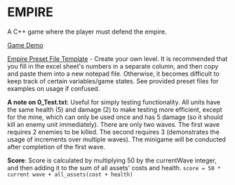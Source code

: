 # EMPIRE

A C++ game where the player must defend the empire.

[Game Demo](https://www.youtube.com/watch?v=7oL-xQ-_spA)

[Empire Preset File Template](https://docs.google.com/spreadsheets/d/16vBtD3OjiTA5wkmSE2JrCejY7lrvCF9SScn6XFPewYc/edit?usp=sharing) - Create your own level. It is recommended that you fill in the excel sheet's numbers in a separate column, and then copy and paste them into a new notepad file. Otherwise, it becomes difficult to keep track of certain variables/game states. See provided preset files for examples on usage if confused.

**A note on 0_Test.txt**: Useful for simply testing functionality. All units have the same health (5) and damage (2) to make testing more efficient, except for the mine, which can only be used once and has 5 damage (so it should kill an enemy unit immediately). There are only two waves. The first wave requires 2 enemies to be killed. The second requires 3 (demonstrates the usage of increments over multiple waves). The minigame will be conducted after completion of the first wave.

**Score**: Score is calculated by multiplying 50 by the currentWave integer, and then adding it to the sum of all assets' costs and health. `score = 50 * current wave + all_assets(cost + health)`


